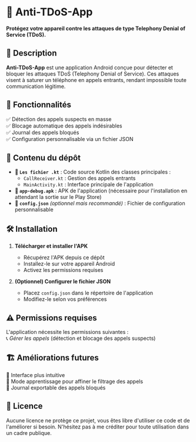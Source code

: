 # 📱 Anti-TDoS-App  
**Protégez votre appareil contre les attaques de type Telephony Denial of Service (TDoS).**  

## 🚀 Description  
**Anti-TDoS-App** est une application Android conçue pour détecter et bloquer les attaques TDoS (Telephony Denial of Service). Ces attaques visent à saturer un téléphone en appels entrants, rendant impossible toute communication légitime.  

## 🎯 Fonctionnalités  
✅ Détection des appels suspects en masse  
✅ Blocage automatique des appels indésirables  
✅ Journal des appels bloqués  
✅ Configuration personnalisable via un fichier JSON  

## 📂 Contenu du dépôt  
- **📂 `Les fichier .kt`** : Code source Kotlin des classes principales :  
  - `CallReceiver.kt` : Gestion des appels entrants  
  - `MainActivity.kt` : Interface principale de l'application  
- **📂 `app-debug.apk`** : APK de l'application (nécessaire pour l'installation en attendant la sortie sur le Play Store)  
- **📂 `config.json`** *(optionnel mais recommandé)* : Fichier de configuration personnalisable  

## 🛠️ Installation  
1. **Télécharger et installer l'APK**  
   - Récupérez l'APK depuis ce dépôt  
   - Installez-le sur votre appareil Android  
   - Activez les permissions requises  

2. **(Optionnel) Configurer le fichier JSON**  
   - Placez `config.json` dans le répertoire de l'application  
   - Modifiez-le selon vos préférences  

## ⚠️ Permissions requises  
L'application nécessite les permissions suivantes :  
📞 *Gérer les appels* (détection et blocage des appels suspects)  

## 🏗️ Améliorations futures  
🔹 Interface plus intuitive  
🔹 Mode apprentissage pour affiner le filtrage des appels  
🔹 Journal exportable des appels bloqués  

## 📜 Licence  
Aucune licence ne protège ce projet, vous êtes libre d'utiliser ce code et de l'améliorer si besoin. N'hésitez pas à me créditer pour toute utilisation dans un cadre publique.

